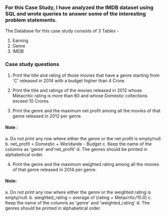 ### For this Case Study, I have analyzed the IMDB dataset using SQL and wrote queries to answer some of the interesting problem statements.

The Database for this case study consists of 3 Tables -
1. Earning
2. Genre
3. IMDB

### Case study questions

1.  Print the title and rating of those movies that have a genre starting from 'C' released in 2014 with a budget higher than 4 Crore.

2. Print the title and ratings of the movies released in 2012 whose Metacritic rating is more than 60 and whose Domestic collections exceed 10 Crores.

3. Print the genre and the maximum net profit among all the movies of that genre released in 2012 per genre. 

#### Note :
a. Do not print any row where either the genre or the net profit is empty/null.
b. net_profit = Domestic + Worldwide - Budget
c. Keep the name of the columns as 'genre' and'net_profit'
d. The genres should be printed in alphabetical order. 

4. Print the genre and the maximum weighted rating among all the movies of that genre released in 2014 per genre.

#### Note:
a. Do not print any row where either the genre or the weighted rating is empty/null.
b. weighted_rating = average of (rating + Metacritic/10.0)
c. Keep the name of the columns as 'genre' and 'weighted_rating'
d. The genres should be printed in alphabetical order.
